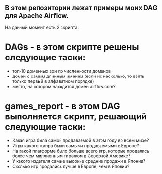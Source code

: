 ## В этом репозитории лежат примеры моих DAG для Apache Airflow.

На данный момент есть 2 скрипта:

# **DAGs** - в этом скрипте решены следующие таски:
- топ-10 доменных зон по численности доменов
- домен с самым длинным именем (если их несколько, то взять только первый в алфавитном порядке)
- место, на котором находится домен airflow.com?

# **games_report** - в этом DAG выполняется скрипт, решающий следующие таски:
- Какая игра была самой продаваемой в этом году во всем мире?
- Игры какого жанра были самыми продаваемыми в Европе?
- На какой платформе было больше всего игр, которые продались более чем миллионным тиражом в Северной Америке?
- У какого издателя самые высокие средние продажи в Японии?
- Сколько игр продались лучше в Европе, чем в Японии?
